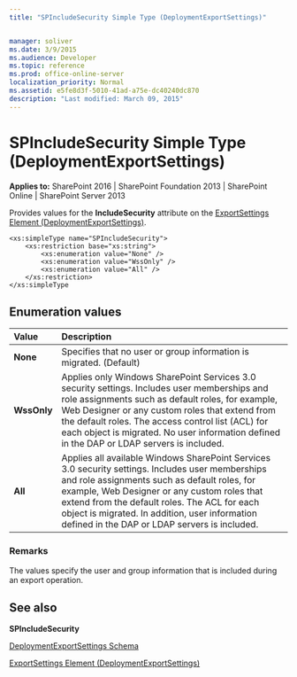 ```yaml
---
title: "SPIncludeSecurity Simple Type (DeploymentExportSettings)"


manager: soliver
ms.date: 3/9/2015
ms.audience: Developer
ms.topic: reference
ms.prod: office-online-server
localization_priority: Normal
ms.assetid: e5fe8d3f-5010-41ad-a75e-dc40240dc870
description: "Last modified: March 09, 2015"
---
```


# SPIncludeSecurity Simple Type (DeploymentExportSettings)

 
  
 **Applies to:** SharePoint 2016 | SharePoint Foundation 2013 | SharePoint Online | SharePoint Server 2013
  
Provides values for the **IncludeSecurity** attribute on the [ExportSettings Element (DeploymentExportSettings)](exportsettings-element-deploymentexportsettings.md). 
  
```
<xs:simpleType name="SPIncludeSecurity">
    <xs:restriction base="xs:string">
        <xs:enumeration value="None" />
        <xs:enumeration value="WssOnly" />
        <xs:enumeration value="All" />
    </xs:restriction>
</xs:simpleType

```

## Enumeration values

|**Value**|**Description**|
|:-----|:-----|
|**None** <br/> |Specifies that no user or group information is migrated. (Default)  <br/> |
|**WssOnly** <br/> |Applies only Windows SharePoint Services 3.0 security settings. Includes user memberships and role assignments such as default roles, for example, Web Designer or any custom roles that extend from the default roles. The access control list (ACL) for each object is migrated. No user information defined in the DAP or LDAP servers is included.  <br/> |
|**All** <br/> |Applies all available Windows SharePoint Services 3.0 security settings. Includes user memberships and role assignments such as default roles, for example, Web Designer or any custom roles that extend from the default roles. The ACL for each object is migrated. In addition, user information defined in the DAP or LDAP servers is included.  <br/> |
   
### Remarks

The values specify the user and group information that is included during an export operation.
  
## See also



 **SPIncludeSecurity**


[DeploymentExportSettings Schema](deploymentexportsettings-schema.md)


[ExportSettings Element (DeploymentExportSettings)](exportsettings-element-deploymentexportsettings.md)

